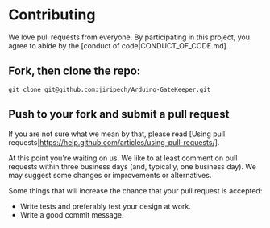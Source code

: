 # Contributing

We love pull requests from everyone. By participating in this project,
you agree to abide by the [conduct of code|CONDUCT_OF_CODE.md].

## Fork, then clone the repo:

    git clone git@github.com:jiripech/Arduino-GateKeeper.git

## Push to your fork and submit a pull request

If you are not sure what we mean by that,
please read [Using pull requests|https://help.github.com/articles/using-pull-requests/].

At this point you're waiting on us. We like to at least comment on pull requests
within three business days (and, typically, one business day). We may suggest
some changes or improvements or alternatives.

Some things that will increase the chance that your pull request is accepted:

* Write tests and preferably test your design at work.
* Write a good commit message.
